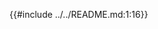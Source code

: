 {{#include ../../README.md:1:16}}

[ballerina-security-logo]: img/logos/ballerina-security.png

[stdlib]: https://github.com/ballerina-platform/ballerina-standard-library
[auth]: https://github.com/ballerina-platform/module-ballerina-auth
[jwt]: https://github.com/ballerina-platform/module-ballerina-jwt
[oauth2]: https://github.com/ballerina-platform/module-ballerina-oauth2
[crypto]: https://github.com/ballerina-platform/module-ballerina-crypto
[url]: https://github.com/ballerina-platform/module-ballerina-url
[http]: https://github.com/ballerina-platform/module-ballerina-http
[grpc]: https://github.com/ballerina-platform/module-ballerina-grpc
[websocket]: https://github.com/ballerina-platform/module-ballerina-websocket
[websub]: https://github.com/ballerina-platform/module-ballerina-websub
[graphql]: https://github.com/ballerina-platform/module-ballerina-graphql
[kafka]: https://github.com/ballerina-platform/module-ballerinax-kafka
[rabbitmq]: https://github.com/ballerina-platform/module-ballerinax-rabbitmq
[nats]: https://github.com/ballerina-platform/module-ballerinax-nats
[stan]: https://github.com/ballerina-platform/module-ballerinax-stan
[email]: https://github.com/ballerina-platform/module-ballerina-email
[ftp]: https://github.com/ballerina-platform/module-ballerina-ftp
[tcp]: https://github.com/ballerina-platform/module-ballerina-tcp
[udp]: https://github.com/ballerina-platform/module-ballerina-udp
